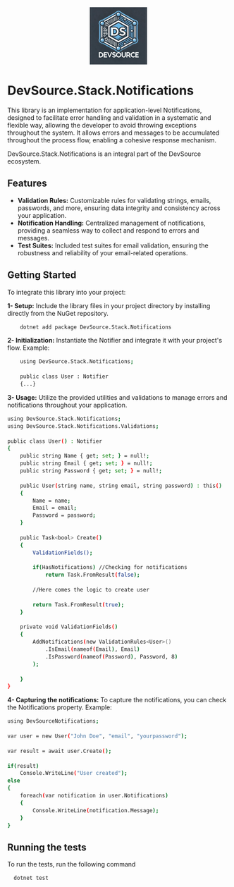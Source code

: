 <div align="center">
    <img src="https://github.com/uitanmaciel/devsource-stack-notifications/blob/main/src/DevSource.Stack.Notifications/devsource-icon.jpeg" 
         width="130"
    />  
</div>

# DevSource.Stack.Notifications

This library is an implementation for application-level Notifications, designed to facilitate error handling and validation in a systematic and flexible way, allowing the developer to avoid throwing exceptions throughout the system. It allows errors and messages to be accumulated throughout the process flow, enabling a cohesive response mechanism.

DevSource.Stack.Notifications is an integral part of the DevSource ecosystem.

## Features

- **Validation Rules:** Customizable rules for validating strings, emails, passwords, and more, ensuring data integrity and consistency across your application.
- **Notification Handling:** Centralized management of notifications, providing a seamless way to collect and respond to errors and messages.
- **Test Suites:** Included test suites for email validation, ensuring the robustness and reliability of your email-related operations.

## Getting Started

To integrate this library into your project:

**1- Setup:** Include the library files in your project directory by installing directly from the NuGet repository.
```bash
    dotnet add package DevSource.Stack.Notifications
```

**2- Initialization:** Instantiate the Notifier and integrate it with your project's flow. Example:
```bash
    using DevSource.Stack.Notifications;

    public class User : Notifier
    {...}
```

**3- Usage:** Utilize the provided utilities and validations to manage errors and notifications throughout your application.
```bash
using DevSource.Stack.Notifications;
using DevSource.Stack.Notifications.Validations;

public class User() : Notifier
{
    public string Name { get; set; } = null!;
    public string Email { get; set; } = null!;
    public string Password { get; set; } = null!;

    public User(string name, string email, string password) : this()
    {
        Name = name;
        Email = email;
        Password = password;
    }

    public Task<bool> Create()
    {
        ValidationFields();

        if(HasNotifications) //Checking for notifications
            return Task.FromResult(false);

        //Here comes the logic to create user
            
        return Task.FromResult(true);
    }

    private void ValidationFields()
    {
        AddNotifications(new ValidationRules<User>()
            .IsEmail(nameof(Email), Email)
            .IsPassword(nameof(Password), Password, 8)
        );
                
    }
}
```

**4- Capturing the notifications:** To capture the notifications, you can check the Notifications property. Example:
```bash
using DevSourceNotifications;

var user = new User("John Doe", "email", "yourpassword");

var result = await user.Create();

if(result)
    Console.WriteLine("User created");
else
{
    foreach(var notification in user.Notifications)
    {
        Console.WriteLine(notification.Message);
    }
}
```

## Running the tests

To run the tests, run the following command

```bash
  dotnet test
```